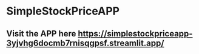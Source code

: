# SimpleStockPriceAPP

## Visit the APP here https://simplestockpriceapp-3yjvhg6docmb7rnisqgpsf.streamlit.app/
